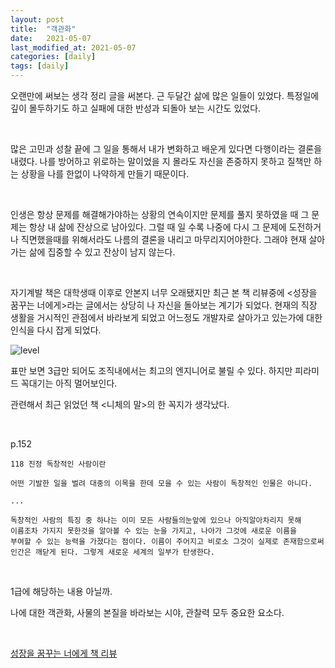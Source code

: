 ```yaml
---
layout: post
title:  "객관화"
date:   2021-05-07
last_modified_at: 2021-05-07
categories: [daily]
tags: [daily]
---
```


오랜만에 써보는 생각 정리 글을 써본다. 근 두달간 삶에 많은 일들이 있었다.
특정일에 깊이 몰두하기도 하고 실패에 대한 반성과 되돌아 보는 시간도 있었다.

<br/>

많은 고민과 성찰 끝에 그 일을 통해서 내가 변화하고 배운게 있다면 다행이라는 결론을 내렸다.
나를 방어하고 위로하는 말이었을 지 몰라도 자신을 존중하지 못하고 질책만 하는 상황을 나를 한없이
나약하게 만들기 때문이다.

<br/>

인생은 항상 문제를 해결해가야하는 상황의 연속이지만 문제를 풀지 못하였을 때 그 문제는 항상 내 삶에
잔상으로 남아있다. 그럴 때 일 수록 나중에 다시 그 문제에 도전하거나 직면했을때를 위해서라도 나름의 결론을
내리고 마무리지어야한다. 그래야 현재 살아가는 삶에 집중할 수 있고 잔상이 남지 않는다.

<br/>

자기계발 책은 대학생때 이후로 안본지 너무 오래됐지만 최근 본 책 리뷰중에 <성장을 꿈꾸는 너에게>라는 글에서는
상당히 나 자신을 돌아보는 계기가 되었다. 현재의 직장 생활을 거시적인 관점에서 바라보게 되었고 어느정도 
개발자로 살아가고 있는가에 대한 인식을 다시 잡게 되었다.

<img src="../../../assets/images/level.PNG" alt="level" />

표만 보면 3급만 되어도 조직내에서는 최고의 엔지니어로 불릴 수 있다. 하지만 피라미드 꼭대기는 아직 멀어보인다.

관련해서 최근 읽었던 책 <니체의 말>의 한 꼭지가 생각났다.

<br/>

p.152 

```text
118 진정 독창적인 사람이란

어떤 기발한 일을 벌려 대중의 이목을 한데 모을 수 있는 사람이 독창적인 인물은 아니다.

...

독창적인 사람의 특징 중 하나는 이미 모든 사람들의눈앞에 있으나 아직알아차리지 못해
이름조차 가지지 못한것을 알아볼 수 있는 눈을 가지고, 나아가 그것에 새로운 이름을 
부여할 수 있는 능력을 가졌다는 점이다. 이름이 주어지고 비로소 그것이 실제로 존재함으로써
인간은 깨닫게 된다. 그렇게 새로운 세계의 일부가 탄생한다.
```

<br/>

1급에 해당하는 내용 아닐까.

나에 대한 객관화, 사물의 본질을 바라보는 시야, 관찰력 모두 중요한 요소다.

<br/>

[성장을 꿈꾸는 너에게 책 리뷰](https://brunch.co.kr/@pilsunheo/45)
